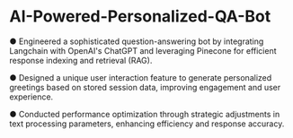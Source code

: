 # AI-Powered-Personalized-QA-Bot

● Engineered a sophisticated question-answering bot by integrating Langchain with OpenAI's ChatGPT and leveraging
Pinecone for efficient response indexing and retrieval (RAG).

● Designed a unique user interaction feature to generate personalized greetings based on stored session data, improving
engagement and user experience.

● Conducted performance optimization through strategic adjustments in text processing parameters, enhancing efficiency
and response accuracy.

